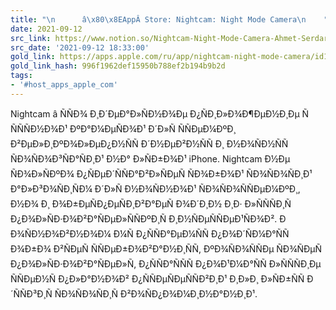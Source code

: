 ```yaml
---
title: "\n      â\x80\x8EAppÂ Store: Nightcam: Night Mode Camera\n    "
date: 2021-09-12
src_link: https://www.notion.so/Nightcam-Night-Mode-Camera-Ahmet-Serdar-Karadeniz-a8236b912bda47a9b0c04caeb238ed82
src_date: '2021-09-12 18:33:00'
gold_link: https://apps.apple.com/ru/app/nightcam-night-mode-camera/id1485217423
gold_link_hash: 996f1962def15950b788ef2b194b9b2d
tags:
- '#host_apps_apple_com'
---
```


Nightcam â ÑÑÐ¾ Ð¸Ð´ÐµÐ°Ð»ÑÐ½Ð¾Ðµ Ð¿ÑÐ¸Ð»Ð¾Ð¶ÐµÐ½Ð¸Ðµ Ñ ÑÑÑÐ½Ð¾Ð¹ ÐºÐ°Ð¼ÐµÑÐ¾Ð¹ Ð´Ð»Ñ ÑÑÐµÐ¼ÐºÐ¸ Ð²ÐµÐ»Ð¸ÐºÐ¾Ð»ÐµÐ¿Ð½ÑÑ Ð´Ð½ÐµÐ²Ð½ÑÑ Ð¸ Ð½Ð¾ÑÐ½ÑÑ ÑÐ¾ÑÐ¾Ð³ÑÐ°ÑÐ¸Ð¹ Ð½Ð° Ð»ÑÐ±Ð¾Ð¹ iPhone. Nightcam Ð½Ðµ ÑÐ¾Ð»ÑÐºÐ¾ Ð¿ÑÐµÐ´ÑÑÐ°Ð²Ð»ÑÐµÑ ÑÐ¾Ð±Ð¾Ð¹ ÑÐ¾ÑÐ¾ÑÐ¸Ð¹ Ð°Ð»Ð³Ð¾ÑÐ¸ÑÐ¼ Ð´Ð»Ñ Ð½Ð¾ÑÐ½Ð¾Ð¹ ÑÐ¾ÑÐ¾ÑÑÐµÐ¼ÐºÐ¸, Ð½Ð¾ Ð¸ Ð¾Ð±ÐµÑÐ¿ÐµÑÐ¸Ð²Ð°ÐµÑ Ð¾Ð´Ð¸Ð½ Ð¸Ð· Ð»ÑÑÑÐ¸Ñ Ð¿Ð¾Ð»ÑÐ·Ð¾Ð²Ð°ÑÐµÐ»ÑÑÐºÐ¸Ñ Ð¸Ð½ÑÐµÑÑÐµÐ¹ÑÐ¾Ð². Ð Ð¾ÑÐ½Ð¾Ð²Ð½Ð¾Ð¼ Ð¼Ñ Ð¿ÑÑÐ°ÐµÐ¼ÑÑ Ð¿Ð¾Ð´ÑÐ¼Ð°ÑÑ Ð¾Ð±Ð¾ Ð²ÑÐµÑ ÑÑÐµÐ±Ð¾Ð²Ð°Ð½Ð¸ÑÑ, ÐºÐ¾ÑÐ¾ÑÑÐµ ÑÐ¾ÑÐµÑ Ð¿Ð¾Ð»ÑÐ·Ð¾Ð²Ð°ÑÐµÐ»Ñ, Ð¿ÑÑÐ°ÑÑÑ Ð¿Ð¾Ð¹Ð¼Ð°ÑÑ Ð»ÑÑÑÐ¸Ðµ ÑÑÐµÐ½Ñ Ð¿Ð»Ð°Ð½Ð¾Ð² Ð¿ÑÑÐµÑÐµÑÑÐ²Ð¸Ð¹ Ð¸Ð»Ð¸ Ð»ÑÐ±ÑÑ Ð´ÑÑÐ³Ð¸Ñ ÑÐ¾ÑÐ¾ÑÐ¸Ñ Ð²Ð¾ÑÐ¿Ð¾Ð¼Ð¸Ð½Ð°Ð½Ð¸Ð¹.